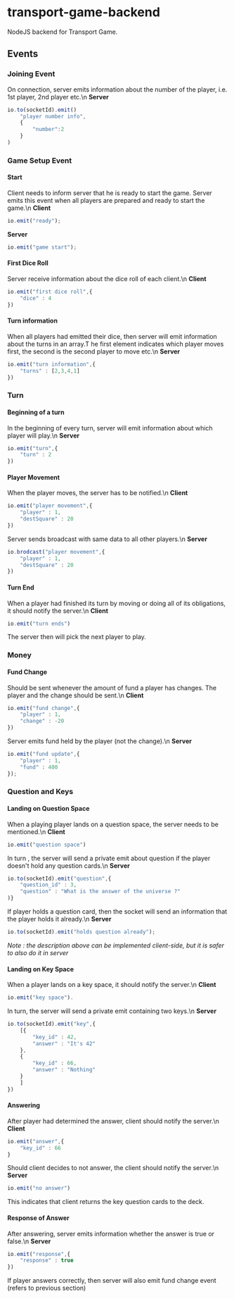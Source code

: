# transport-game-backend
NodeJS backend for Transport Game.

## Events
### Joining Event
On connection, server emits information about the number of the player, i.e. 1st player, 2nd player etc.\n
**Server**
```js
io.to(socketId).emit()
    "player number info",
    {
        "number":2
    }
)
```
### Game Setup Event
#### Start
Client needs to inform server that he is ready to start the game. Server emits this event when all players are prepared and ready to start the game.\n
**Client**
```js
io.emit("ready");
```
**Server**
```js
io.emit("game start");
```

#### First Dice Roll
Server receive information about the dice roll of each client.\n
**Client**
```js
io.emit("first dice roll",{
    "dice" : 4
})
```

#### Turn information
When all players had emitted their dice, then server will emit information about the turns in an array.T he first element indicates which player moves first, the second is the second player to move etc.\n
**Server**
```js
io.emit("turn information",{
    "turns" : [2,3,4,1]
})
```

### Turn
#### Beginning of a turn
In the beginning of every turn, server will emit information about which player will play.\n
**Server**
```js
io.emit("turn",{
    "turn" : 2
})

```
#### Player Movement
When the player moves, the server has to be notified.\n
**Client**
```js
io.emit("player movement",{
    "player" : 1,
    "destSquare" : 20
})
```
Server sends broadcast with same data to all other players.\n
**Server**
```js
io.brodcast("player movement",{
    "player" : 1,
    "destSquare" : 20
})
```

#### Turn End
When a player had finished its turn by moving or doing all of its obligations, it should notify the server.\n
**Client**
```js
io.emit("turn ends")
```
The server then will pick the next player to play.

### Money
#### Fund Change
Should be sent whenever the amount of fund a player has changes. 
The player and the change should be sent.\n
**Client**
```js
io.emit("fund change",{
    "player" : 1,
    "change" : -20
})
```

Server emits fund held by the player (not the change).\n
**Server**
```js
io.emit("fund update",{
    "player" : 1,
    "fund" : 400
});
```
### Question and Keys
#### Landing on Question Space
When a playing player lands on a question space, the server needs to be mentioned.\n
**Client**
```js
io.emit("question space")
```
In turn , the server will send a private emit about question if the player doesn't hold any question cards.\n
**Server**
```js
io.to(socketId).emit("question",{
    "question_id" : 3,
    "question" : "What is the answer of the universe ?"
)}
```
If player holds a question card, then the socket will send an information that the player holds it already.\n
**Server**
```js
io.to(socketId).emit("holds question already");
```
*Note : the description above can be implemented client-side, but it is safer to also do it in server*

#### Landing on Key Space
When a player lands on a key space, it should notify the server.\n
**Client**
```js
io.emit("key space").
```
In turn, the server will send a private emit containing two keys.\n
**Server**
```js
io.to(socketId).emit("key",{
    [{
        "key_id" : 42,
        "answer" : "It's 42"
    },
    {
        "key_id" : 66,
        "answer" : "Nothing"
    }
    ]
})
```

#### Answering
After player had determined the answer, client should notify the server.\n
**Client**
```js
io.emit("answer",{
    "key_id" : 66
}
```
Should client decides to not answer, the client should notify the server.\n
**Server**
```js
io.emit("no answer")
```
This indicates that client returns the key question cards to the deck.

#### Response of Answer
After answering, server emits information whether the answer is true or false.\n
**Server**
```js
io.emit("response",{
    "response" : true
})
```
If player answers correctly, then server will also emit fund change event (refers to previous section)
